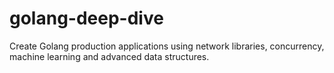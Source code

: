 # golang-deep-dive
Create Golang production applications using network libraries, concurrency, machine learning and advanced data structures.
